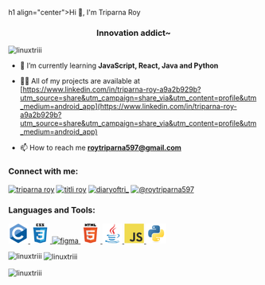 h1 align="center">Hi 👋, I'm Triparna Roy</h1>
<h3 align="center">Innovation addict~</h3>

<p align="left"> <img src="https://komarev.com/ghpvc/?username=linuxtriii&label=Profile%20views&color=0e75b6&style=flat" alt="linuxtriii" /> </p>

- 🌱 I’m currently learning **JavaScript, React, Java and Python**

- 👨‍💻 All of my projects are available at [https://www.linkedin.com/in/triparna-roy-a9a2b929b?utm_source=share&utm_campaign=share_via&utm_content=profile&utm_medium=android_app](https://www.linkedin.com/in/triparna-roy-a9a2b929b?utm_source=share&utm_campaign=share_via&utm_content=profile&utm_medium=android_app)

- 📫 How to reach me **roytriparna597@gmail.com**

<h3 align="left">Connect with me:</h3>
<p align="left">
<a href="https://linkedin.com/in/triparna roy" target="blank"><img align="center" src="https://raw.githubusercontent.com/rahuldkjain/github-profile-readme-generator/master/src/images/icons/Social/linked-in-alt.svg" alt="triparna roy" height="30" width="40" /></a>
<a href="https://fb.com/titli roy" target="blank"><img align="center" src="https://raw.githubusercontent.com/rahuldkjain/github-profile-readme-generator/master/src/images/icons/Social/facebook.svg" alt="titli roy" height="30" width="40" /></a>
<a href="https://instagram.com/diaryoftri_" target="blank"><img align="center" src="https://raw.githubusercontent.com/rahuldkjain/github-profile-readme-generator/master/src/images/icons/Social/instagram.svg" alt="diaryoftri_" height="30" width="40" /></a>
<a href="https://www.hackerrank.com/@roytriparna597" target="blank"><img align="center" src="https://raw.githubusercontent.com/rahuldkjain/github-profile-readme-generator/master/src/images/icons/Social/hackerrank.svg" alt="@roytriparna597" height="30" width="40" /></a>
</p>

<h3 align="left">Languages and Tools:</h3>
<p align="left"> <a href="https://www.cprogramming.com/" target="_blank" rel="noreferrer"> <img src="https://raw.githubusercontent.com/devicons/devicon/master/icons/c/c-original.svg" alt="c" width="40" height="40"/> </a> <a href="https://www.w3schools.com/css/" target="_blank" rel="noreferrer"> <img src="https://raw.githubusercontent.com/devicons/devicon/master/icons/css3/css3-original-wordmark.svg" alt="css3" width="40" height="40"/> </a> <a href="https://www.figma.com/" target="_blank" rel="noreferrer"> <img src="https://www.vectorlogo.zone/logos/figma/figma-icon.svg" alt="figma" width="40" height="40"/> </a> <a href="https://www.w3.org/html/" target="_blank" rel="noreferrer"> <img src="https://raw.githubusercontent.com/devicons/devicon/master/icons/html5/html5-original-wordmark.svg" alt="html5" width="40" height="40"/> </a> <a href="https://www.java.com" target="_blank" rel="noreferrer"> <img src="https://raw.githubusercontent.com/devicons/devicon/master/icons/java/java-original.svg" alt="java" width="40" height="40"/> </a> <a href="https://developer.mozilla.org/en-US/docs/Web/JavaScript" target="_blank" rel="noreferrer"> <img src="https://raw.githubusercontent.com/devicons/devicon/master/icons/javascript/javascript-original.svg" alt="javascript" width="40" height="40"/> </a> <a href="https://www.python.org" target="_blank" rel="noreferrer"> <img src="https://raw.githubusercontent.com/devicons/devicon/master/icons/python/python-original.svg" alt="python" width="40" height="40"/> </a> </p>

<p><img align="left" src="https://github-readme-stats.vercel.app/api/top-langs?username=linuxtriii&show_icons=true&locale=en&layout=compact" alt="linuxtriii" /></p>

<p>&nbsp;<img align="center" src="https://github-readme-stats.vercel.app/api?username=linuxtriii&show_icons=true&locale=en" alt="linuxtriii" /></p>

<p><img align="center" src="https://github-readme-streak-stats.herokuapp.com/?user=linuxtriii&" alt="linuxtriii" /></p>
